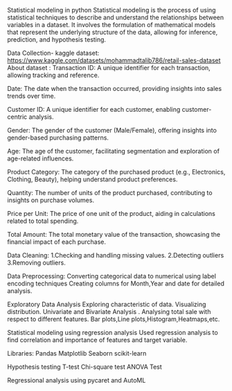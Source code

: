 Statistical modeling in python
Statistical modeling is the process of using statistical techniques to describe and understand the relationships between variables in a dataset. It involves the formulation of mathematical models that represent the underlying structure of the data, allowing for inference, prediction, and hypothesis testing.

Data Collection-
kaggle dataset: https://www.kaggle.com/datasets/mohammadtalib786/retail-sales-dataset
About dataset :
Transaction ID: A unique identifier for each transaction, allowing tracking and reference.

Date: The date when the transaction occurred, providing insights into sales trends over time.

Customer ID: A unique identifier for each customer, enabling customer-centric analysis.

Gender: The gender of the customer (Male/Female), offering insights into gender-based purchasing patterns.

Age: The age of the customer, facilitating segmentation and exploration of age-related influences.

Product Category: The category of the purchased product (e.g., Electronics, Clothing, Beauty), helping understand product preferences.

Quantity: The number of units of the product purchased, contributing to insights on purchase volumes.

Price per Unit: The price of one unit of the product, aiding in calculations related to total spending.

Total Amount: The total monetary value of the transaction, showcasing the financial impact of each purchase.

Data Cleaning:
1.Checking and handling missing values.
2.Detecting outliers
3.Removing outliers.


Data Preprocessing:
Converting categorical data to numerical using label encoding techniques
Creating columns for Month,Year and date for detailed analysis.

Exploratory Data Analysis
Exploring characteristic of data.
Visualizing distribution.
Univariate and Bivariate Analysis .
Analysing total sale with respect to different features.
Bar plots,Line plots,Histogram,Heatmaps,etc.


Statistical modeling using regression analysis
Used regression analysis to find correlation and importance of features and target variable.


Libraries:
Pandas
Matplotlib
Seaborn
scikit-learn


Hypothesis testing
T-test
Chi-square test
ANOVA Test

Regressional analysis using pycaret and AutoML